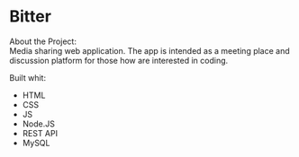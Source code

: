 # Bitter

About the Project: <br>
Media sharing web application. The app is intended as a meeting place and discussion platform for those how are interested in coding.

Built whit:
* HTML
* CSS
* JS
* Node.JS
* REST API
* MySQL

